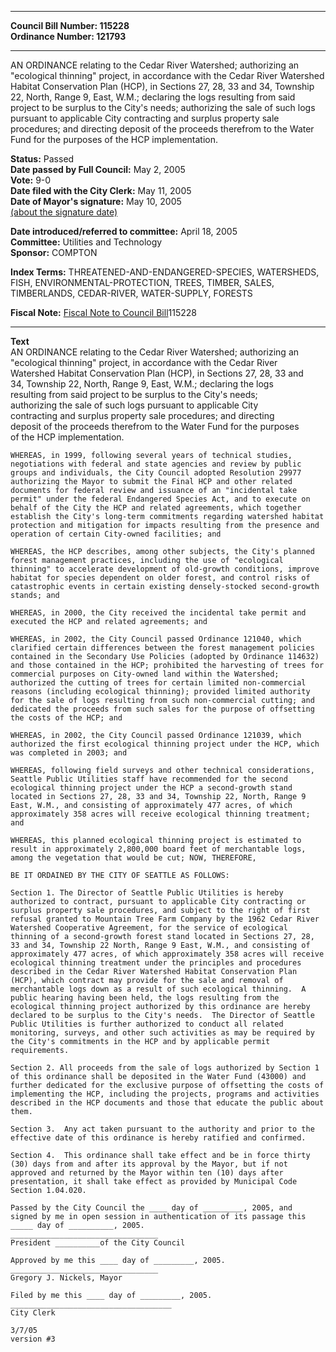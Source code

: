* * * * *  
  
**Council Bill Number: [](#h0)[](#h2)115228**   
**Ordinance Number: 121793**  
  
* * * * *  
  
AN ORDINANCE relating to the Cedar River Watershed; authorizing an "ecological thinning" project, in accordance with the Cedar River Watershed Habitat Conservation Plan (HCP), in Sections 27, 28, 33 and 34, Township 22, North, Range 9, East, W.M.; declaring the logs resulting from said project to be surplus to the City's needs; authorizing the sale of such logs pursuant to applicable City contracting and surplus property sale procedures; and directing deposit of the proceeds therefrom to the Water Fund for the purposes of the HCP implementation.  
  
**Status:** Passed   
**Date passed by Full Council:** May 2, 2005   
**Vote:** 9-0   
**Date filed with the City Clerk:** May 11, 2005   
**Date of Mayor's signature:** May 10, 2005   
[(about the signature date)](/~public/approvaldate.htm)   
  
  
**Date introduced/referred to committee:** April 18, 2005   
**Committee:** Utilities and Technology   
**Sponsor:** COMPTON   
  
**Index Terms:** THREATENED-AND-ENDANGERED-SPECIES, WATERSHEDS, FISH, ENVIRONMENTAL-PROTECTION, TREES, TIMBER, SALES, TIMBERLANDS, CEDAR-RIVER, WATER-SUPPLY, FORESTS  
  
**Fiscal Note:** [Fiscal Note to Council Bill](http://clerk.seattle.gov/~public/fnote/115228.htm)[](#h1)[](#h3)115228  
  
* * * * *  
  
**Text**  
    AN ORDINANCE relating to the Cedar River Watershed; authorizing an  
    "ecological thinning" project, in accordance with the Cedar River  
    Watershed Habitat Conservation Plan (HCP), in Sections 27, 28, 33 and  
    34, Township 22, North, Range 9, East, W.M.; declaring the logs  
    resulting from said project to be surplus to the City's needs;  
    authorizing the sale of such logs pursuant to applicable City  
    contracting and surplus property sale procedures; and directing  
    deposit of the proceeds therefrom to the Water Fund for the purposes  
    of the HCP implementation.  
  
    WHEREAS, in 1999, following several years of technical studies,  
    negotiations with federal and state agencies and review by public  
    groups and individuals, the City Council adopted Resolution 29977  
    authorizing the Mayor to submit the Final HCP and other related  
    documents for federal review and issuance of an "incidental take  
    permit" under the federal Endangered Species Act, and to execute on  
    behalf of the City the HCP and related agreements, which together  
    establish the City's long-term commitments regarding watershed habitat  
    protection and mitigation for impacts resulting from the presence and  
    operation of certain City-owned facilities; and  
  
    WHEREAS, the HCP describes, among other subjects, the City's planned  
    forest management practices, including the use of "ecological  
    thinning" to accelerate development of old-growth conditions, improve  
    habitat for species dependent on older forest, and control risks of  
    catastrophic events in certain existing densely-stocked second-growth  
    stands; and  
  
    WHEREAS, in 2000, the City received the incidental take permit and  
    executed the HCP and related agreements; and  
  
    WHEREAS, in 2002, the City Council passed Ordinance 121040, which  
    clarified certain differences between the forest management policies  
    contained in the Secondary Use Policies (adopted by Ordinance 114632)  
    and those contained in the HCP; prohibited the harvesting of trees for  
    commercial purposes on City-owned land within the Watershed;  
    authorized the cutting of trees for certain limited non-commercial  
    reasons (including ecological thinning); provided limited authority  
    for the sale of logs resulting from such non-commercial cutting; and  
    dedicated the proceeds from such sales for the purpose of offsetting  
    the costs of the HCP; and  
  
    WHEREAS, in 2002, the City Council passed Ordinance 121039, which  
    authorized the first ecological thinning project under the HCP, which  
    was completed in 2003; and  
  
    WHEREAS, following field surveys and other technical considerations,  
    Seattle Public Utilities staff have recommended for the second  
    ecological thinning project under the HCP a second-growth stand  
    located in Sections 27, 28, 33 and 34, Township 22, North, Range 9  
    East, W.M., and consisting of approximately 477 acres, of which  
    approximately 358 acres will receive ecological thinning treatment;  
    and  
  
    WHEREAS, this planned ecological thinning project is estimated to  
    result in approximately 2,800,000 board feet of merchantable logs,  
    among the vegetation that would be cut; NOW, THEREFORE,  
  
    BE IT ORDAINED BY THE CITY OF SEATTLE AS FOLLOWS:  
  
    Section 1. The Director of Seattle Public Utilities is hereby  
    authorized to contract, pursuant to applicable City contracting or  
    surplus property sale procedures, and subject to the right of first  
    refusal granted to Mountain Tree Farm Company by the 1962 Cedar River  
    Watershed Cooperative Agreement, for the service of ecological  
    thinning of a second-growth forest stand located in Sections 27, 28,  
    33 and 34, Township 22 North, Range 9 East, W.M., and consisting of  
    approximately 477 acres, of which approximately 358 acres will receive  
    ecological thinning treatment under the principles and procedures  
    described in the Cedar River Watershed Habitat Conservation Plan  
    (HCP), which contract may provide for the sale and removal of  
    merchantable logs down as a result of such ecological thinning.  A  
    public hearing having been held, the logs resulting from the  
    ecological thinning project authorized by this ordinance are hereby  
    declared to be surplus to the City's needs.  The Director of Seattle  
    Public Utilities is further authorized to conduct all related  
    monitoring, surveys, and other such activities as may be required by  
    the City's commitments in the HCP and by applicable permit  
    requirements.  
  
    Section 2. All proceeds from the sale of logs authorized by Section 1  
    of this ordinance shall be deposited in the Water Fund (43000) and  
    further dedicated for the exclusive purpose of offsetting the costs of  
    implementing the HCP, including the projects, programs and activities  
    described in the HCP documents and those that educate the public about  
    them.  
  
    Section 3.  Any act taken pursuant to the authority and prior to the  
    effective date of this ordinance is hereby ratified and confirmed.  
  
    Section 4.  This ordinance shall take effect and be in force thirty  
    (30) days from and after its approval by the Mayor, but if not  
    approved and returned by the Mayor within ten (10) days after  
    presentation, it shall take effect as provided by Municipal Code  
    Section 1.04.020.  
  
    Passed by the City Council the ____ day of _________, 2005, and  
    signed by me in open session in authentication of its passage this  
    _____ day of __________, 2005.  
    _________________________________  
    President __________of the City Council  
  
    Approved by me this ____ day of _________, 2005.  
    _________________________________  
    Gregory J. Nickels, Mayor  
  
    Filed by me this ____ day of _________, 2005.  
    ____________________________________  
    City Clerk  
  
    3/7/05  
    version #3  
